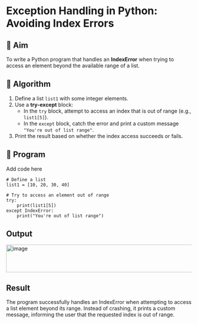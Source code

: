 # Exception Handling in Python: Avoiding Index Errors

## 🎯 Aim
To write a Python program that handles an **IndexError** when trying to access an element beyond the available range of a list.

## 🧠 Algorithm
1. Define a list `list1` with some integer elements.
2. Use a **try-except** block:
   - In the `try` block, attempt to access an index that is out of range (e.g., `list1[5]`).
   - In the `except` block, catch the error and print a custom message `"You're out of list range"`.
3. Print the result based on whether the index access succeeds or fails.

## 🧾 Program
Add code here
```
# Define a list
list1 = [10, 20, 30, 40]

# Try to access an element out of range
try:
    print(list1[5])
except IndexError:
    print("You're out of list range")
```


## Output
<img width="836" height="75" alt="image" src="https://github.com/user-attachments/assets/73f91f7f-7926-4cd7-8cb4-d070a41e6aaf" />



## Result
The program successfully handles an IndexError when attempting to access a list element beyond its range.
Instead of crashing, it prints a custom message, informing the user that the requested index is out of range.
